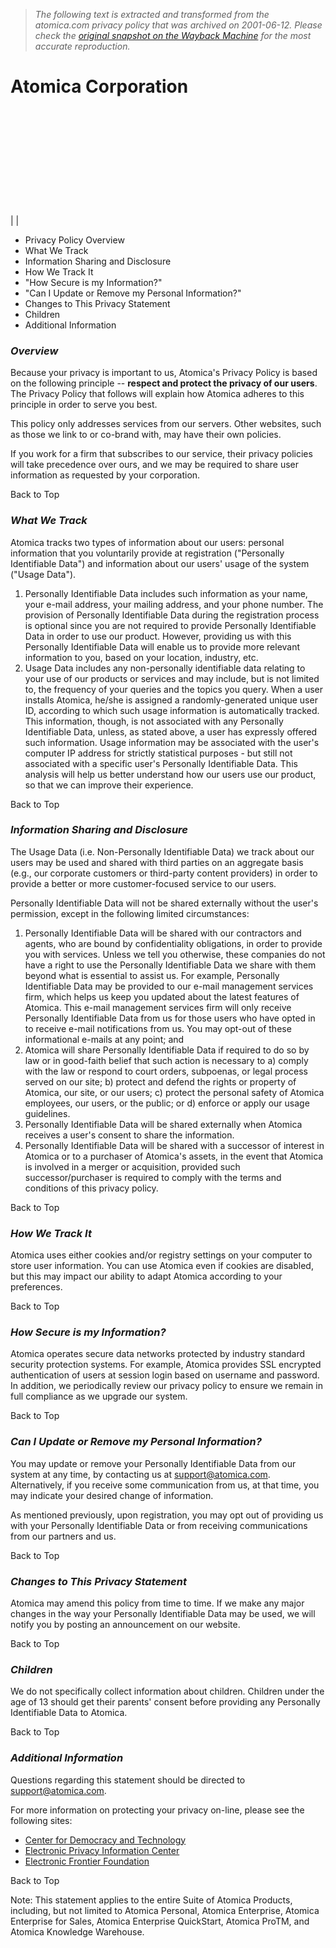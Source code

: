 > *The following text is extracted and transformed from the atomica.com privacy policy that was archived on 2001-06-12. Please check the [original snapshot on the Wayback Machine](https://web.archive.org/web/20010612162148id_/http%3A//www.atomica.com/privacy.html) for the most accurate reproduction.*

# Atomica Corporation

  
[ ](https://web.archive.org/web/20010612162148id_/http%3A//www.atomica.com/index.html)  
[ ](https://web.archive.org/web/20010612162148id_/http%3A//www.atomica.com/why_atomica.html)  
[ ](https://web.archive.org/web/20010612162148id_/http%3A//www.atomica.com/solutions_enterprise.html)  
[ ](https://web.archive.org/web/20010612162148id_/http%3A//www.atomica.com/services_general.html)  
[ ](https://web.archive.org/web/20010612162148id_/http%3A//www.atomica.com/technology.html)  
[ ](https://web.archive.org/web/20010612162148id_/http%3A//www.atomica.com/new_news.html)  
[ ](https://web.archive.org/web/20010612162148id_/http%3A//www.atomica.com/about_comp.html)  
[ ](https://web.archive.org/web/20010612162148id_/http%3A//www.atomica.com/careers.html)  
[ ](https://web.archive.org/web/20010612162148id_/http%3A//www.atomica.com/support_general.html)  
[ ](https://web.archive.org/web/20010612162148id_/http%3A//www.atomica.com/contact_general.html)  
|  | 

  * Privacy Policy Overview
  * What We Track
  * Information Sharing and Disclosure
  * How We Track It
  * "How Secure is my Information?"
  * "Can I Update or Remove my Personal Information?"
  * Changes to This Privacy Statement
  * Children
  * Additional Information



### _Overview_

Because your privacy is important to us, Atomica's Privacy Policy is based on the following principle -- **respect and protect the privacy of our users**. The Privacy Policy that follows will explain how Atomica adheres to this principle in order to serve you best.

This policy only addresses services from our servers. Other websites, such as those we link to or co-brand with, may have their own policies. 

If you work for a firm that subscribes to our service, their privacy policies will take precedence over ours, and we may be required to share user information as requested by your corporation. 

Back to Top

### _What We Track_

Atomica tracks two types of information about our users: personal information that you voluntarily provide at registration ("Personally Identifiable Data") and information about our users' usage of the system ("Usage Data"). 

  1. Personally Identifiable Data includes such information as your name, your e-mail address, your mailing address, and your phone number. The provision of Personally Identifiable Data during the registration process is optional since you are not required to provide Personally Identifiable Data in order to use our product. However, providing us with this Personally Identifiable Data will enable us to provide more relevant information to you, based on your location, industry, etc. 
  2. Usage Data includes any non-personally identifiable data relating to your use of our products or services and may include, but is not limited to, the frequency of your queries and the topics you query. When a user installs Atomica, he/she is assigned a randomly-generated unique user ID, according to which such usage information is automatically tracked. This information, though, is not associated with any Personally Identifiable Data, unless, as stated above, a user has expressly offered such information. Usage information may be associated with the user's computer IP address for strictly statistical purposes - but still not associated with a specific user's Personally Identifiable Data. This analysis will help us better understand how our users use our product, so that we can improve their experience. 



Back to Top

### _Information Sharing and Disclosure_

The Usage Data (i.e. Non-Personally Identifiable Data) we track about our users may be used and shared with third parties on an aggregate basis (e.g., our corporate customers or third-party content providers) in order to provide a better or more customer-focused service to our users. 

Personally Identifiable Data will not be shared externally without the user's permission, except in the following limited circumstances: 

  1. Personally Identifiable Data will be shared with our contractors and agents, who are bound by confidentiality obligations, in order to provide you with services. Unless we tell you otherwise, these companies do not have a right to use the Personally Identifiable Data we share with them beyond what is essential to assist us. For example, Personally Identifiable Data may be provided to our e-mail management services firm, which helps us keep you updated about the latest features of Atomica. This e-mail management services firm will only receive Personally Identifiable Data from us for those users who have opted in to receive e-mail notifications from us. You may opt-out of these informational e-mails at any point; and
  2. Atomica will share Personally Identifiable Data if required to do so by law or in good-faith belief that such action is necessary to a) comply with the law or respond to court orders, subpoenas, or legal process served on our site; b) protect and defend the rights or property of Atomica, our site, or our users; c) protect the personal safety of Atomica employees, our users, or the public; or d) enforce or apply our usage guidelines. 
  3. Personally Identifiable Data will be shared externally when Atomica receives a user's consent to share the information. 
  4. Personally Identifiable Data will be shared with a successor of interest in Atomica or to a purchaser of Atomica's assets, in the event that Atomica is involved in a merger or acquisition, provided such successor/purchaser is required to comply with the terms and conditions of this privacy policy. 



Back to Top

### _How We Track It_

Atomica uses either cookies and/or registry settings on your computer to store user information. You can use Atomica even if cookies are disabled, but this may impact our ability to adapt Atomica according to your preferences.

Back to Top

### _How Secure is my Information?_

Atomica operates secure data networks protected by industry standard security protection systems. For example, Atomica provides SSL encrypted authentication of users at session login based on username and password. In addition, we periodically review our privacy policy to ensure we remain in full compliance as we upgrade our system. 

Back to Top

### _Can I Update or Remove my Personal Information?_

You may update or remove your Personally Identifiable Data from our system at any time, by contacting us at [support@atomica.com](mailto:support@atomica.com). Alternatively, if you receive some communication from us, at that time, you may indicate your desired change of information.

As mentioned previously, upon registration, you may opt out of providing us with your Personally Identifiable Data or from receiving communications from our partners and us. 

Back to Top

### _Changes to This Privacy Statement_

Atomica may amend this policy from time to time. If we make any major changes in the way your Personally Identifiable Data may be used, we will notify you by posting an announcement on our website. 

Back to Top

### _Children_

We do not specifically collect information about children. Children under the age of 13 should get their parents' consent before providing any Personally Identifiable Data to Atomica. 

Back to Top

### _Additional Information_

Questions regarding this statement should be directed to [support@atomica.com](mailto:support@atomica.com).

For more information on protecting your privacy on-line, please see the following sites:

  * [Center for Democracy and Technology](http://www.cdt.org/privacy/)
  * [Electronic Privacy Information Center](http://epic.org/)
  * [Electronic Frontier Foundation](http://www.eff.org/)



Back to Top

Note: This statement applies to the entire Suite of Atomica Products, including, but not limited to Atomica Personal, Atomica Enterprise, Atomica Enterprise for Sales, Atomica Enterprise QuickStart, Atomica ProTM, and Atomica Knowledge Warehouse.     

